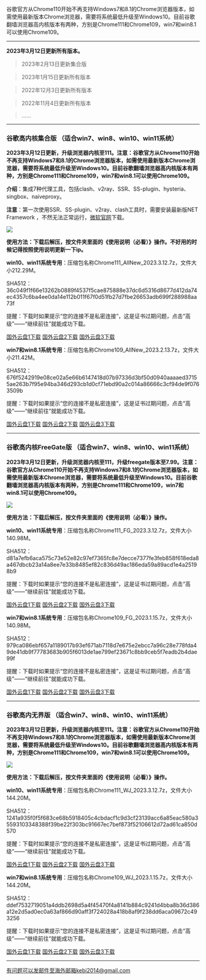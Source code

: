 谷歌官方从Chrome110开始不再支持Windows7和8.1的Chrome浏览器版本，如需使用最新版本Chrome浏览器，需要将系统最低升级至Windows10。目前谷歌翻墙浏览器高内核版本有两种，方别是Chrome111和Chrome109，win7和win8.1可以使用Chrome109。

***

**2023年3月12日更新所有版本。**

> 2023年2月13日更新集合版

> 2023年1月15日更新所有版本

> 2022年12月3日更新所有版本

> 2022年11月4日更新所有版本

> ......

***

### 谷歌高内核集合版  （适合win7、win8、win10、win11系统）

**2023年3月12日更新，升级浏览器内核至111。注意：谷歌官方从Chrome110开始不再支持Windows7和8.1的Chrome浏览器版本，如需使用最新版本Chrome浏览器，需要将系统最低升级至Windows10。目前谷歌翻墙浏览器高内核版本有两种，方别是Chrome111和Chrome109，win7和win8.1可以使用Chrome109。**

**介绍**：集成7种代理工具，包括clash、v2ray、SSR、SS-plugin、hysteria、singbox、naiveproxy。

**注意**：第一次使用SSR、SS-plugin、v2ray、clash工具时，需要安装最新版NET Framework ，不然无法正常运行，[微软官网](https://dotnet.microsoft.com/zh-cn/download/dotnet-framework/net48)下载。

![](https://fastly.jsdelivr.net/gh/Alvin9999/pac2/softimag/chrome109.png)

**使用方法：下载后解压，按文件夹里面的《使用说明（必看）》操作。不好用的时候记得按照使用说明更新一下ip。**

**win10、win11系统专用**：压缩包名称Chrome111_AllNew_2023.3.12.7z，文件大小212.29M。

SHA512：36c049f1f66e13262b0889f4537f5cae875888e37dc6d5316d8677d412da74ec4357c6ba4ee0da14e112b011f67f0d51fb27d7fbe26653adb699f288988aa73f

提醒：下载时如果提示“您的连接不是私密连接”，这是证书过期问题，点击“高级”——“继续前往”就能成功下载。

[国外云盘1下载](https://d2.freessr2.xyz/Chrome111_AllNew_2023.3.12.7z) 
[国外云盘2下载](https://d.ssrfree4.xyz/Chrome111_AllNew_2023.3.12.7z) 
[国外云盘3下载](https://free.zhujicn2.net/Chrome111_AllNew_2023.3.12.7z) 

**win7和win8.1系统专用**：压缩包名称Chrome109_AllNew_2023.2.13.7z，文件大小211.42M。

SHA512：676f5242919e08ce02a5e66b6147418d07b97336d3bf50d0940aaaaed37155ae263b7f95e94ba346d293cb1d0cf71ebd90a2c014a86666c3cf94de9f0763509b

提醒：下载时如果提示“您的连接不是私密连接”，这是证书过期问题，点击“高级”——“继续前往”就能成功下载。

[国外云盘1下载](https://d2.freessr2.xyz/Chrome109_AllNew_2023.2.13.7z) 
[国外云盘2下载](https://d.ssrfree4.xyz/Chrome109_AllNew_2023.2.13.7z) 
[国外云盘3下载](https://free.zhujicn2.net/Chrome109_AllNew_2023.2.13.7z) 

***

### 谷歌高内核FreeGate版  （适合win7、win8、win10、win11系统）

**2023年3月12日更新，升级浏览器内核至111，升级freegate版本至7.99。注意：谷歌官方从Chrome110开始不再支持Windows7和8.1的Chrome浏览器版本，如需使用最新版本Chrome浏览器，需要将系统最低升级至Windows10。目前谷歌翻墙浏览器高内核版本有两种，方别是Chrome111和Chrome109，win7和win8.1可以使用Chrome109。**

![](https://fastly.jsdelivr.net/gh/Alvin9999/pac2/softimag/chrome9611282.PNG)

**使用方法：下载后解压，按文件夹里面的《使用说明（必看）》操作。**

**win10、win11系统专用**：压缩包名称Chrome111_FG_2023.3.12.7z，文件大小140.98M。

SHA512：d81a7efb6aca575c73e52e82c97ef7365fc8e7decce7377fe3feb858f618eda8a467dbcb23a14a8ee7e33b8485ef82c836d49ac186eda59a89acd1e4a25198b9

提醒：下载时如果提示“您的连接不是私密连接”，这是证书过期问题，点击“高级”——“继续前往”就能成功下载。

[国外云盘1下载](https://d2.freessr2.xyz/Chrome111_FG_2023.3.12.7z) 
[国外云盘2下载](https://d.ssrfree4.xyz/Chrome111_FG_2023.3.12.7z) 
[国外云盘3下载](https://free.zhujicn2.net/Chrome111_FG_2023.3.12.7z) 

**win7和win8.1系统专用**：压缩包名称Chrome109_FG_2023.1.15.7z，文件大小140.98M。

SHA512：979ca086ebf657a1189017b93ef671ab7118d7e675e2ebcc7a96c28e778fda49de41db9f77783683b905f6013de1ae799ef23671c8bb9ceb5f7eadb2b4dae99f

提醒：下载时如果提示“您的连接不是私密连接”，这是证书过期问题，点击“高级”——“继续前往”就能成功下载。

[国外云盘1下载](https://d2.freessr2.xyz/Chrome109_FG_2023.1.15.7z) 
[国外云盘2下载](https://d.ssrfree4.xyz/Chrome109_FG_2023.1.15.7z) 
[国外云盘3下载](https://free.zhujicn2.net/Chrome109_FG_2023.1.15.7z) 

***

### 谷歌高内无界版  （适合win7、win8、win10、win11系统）

**2023年3月12日更新，升级浏览器内核至111。注意：谷歌官方从Chrome110开始不再支持Windows7和8.1的Chrome浏览器版本，如需使用最新版本Chrome浏览器，需要将系统最低升级至Windows10。目前谷歌翻墙浏览器高内核版本有两种，方别是Chrome111和Chrome109，win7和win8.1可以使用Chrome109。**

![](https://fastly.jsdelivr.net/gh/Alvin9999/pac2/softimag/chrome9611283.PNG)

**使用方法：下载后解压，按文件夹里面的《使用说明（必看）》操作。**

**win10、win11系统专用**：压缩包名称Chrome111_WJ_2023.3.12.7z，文件大小144.20M。

SHA512：1241a935f0f5f683ce68b5918405c4cbdacf1c9d3cf23139acc6a85eac580a35593103348388f39be22f303bc91667ec7bef873f52106612d72ad61ca850d570

提醒：下载时如果提示“您的连接不是私密连接”，这是证书过期问题，点击“高级”——“继续前往”就能成功下载。

[国外云盘1下载](https://d2.freessr2.xyz/Chrome111_WJ_2023.3.12.7z) 
[国外云盘2下载](https://d.ssrfree4.xyz/Chrome111_WJ_2023.3.12.7z) 
[国外云盘3下载](https://free.zhujicn2.net/Chrome111_WJ_2023.3.12.7z) 

**win7和win8.1系统专用**：压缩包名称Chrome109_WJ_2023.1.15.7z，文件大小144.20M。

SHA512：ddef7532719051a4ddb2698d5a4f45470f4a8141b884c9241d4bba8b36d386a12e2d5ad0ec0a63af866d90aff3f724028a418b8af9f238dd6aca09672c493256

提醒：下载时如果提示“您的连接不是私密连接”，这是证书过期问题，点击“高级”——“继续前往”就能成功下载。

[国外云盘1下载](https://d2.freessr2.xyz/Chrome109_WJ_2023.1.15.7z) 
[国外云盘2下载](https://d.ssrfree4.xyz/Chrome109_WJ_2023.1.15.7z) 
[国外云盘3下载](https://free.zhujicn2.net/Chrome109_WJ_2023.1.15.7z) 


***

有问题可以发邮件至海外邮箱kebi2014@gmail.com